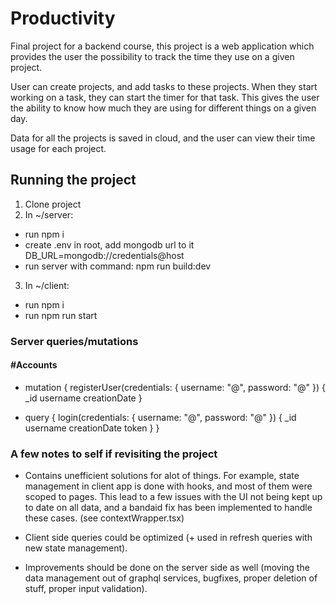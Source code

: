 # Productivity

Final project for a backend course, this project is a web application which provides the user the possibility to
track the time they use on a given project.

User can create projects, and add tasks to these projects. When they start working on
a task, they can start the timer for that task. This gives the user the ability to
know how much they are using for different things on a given day.

Data for all the projects is saved in cloud, and the user can view their time usage
for each project.

## Running the project

1. Clone project
2. In ~/server:

- run npm i
- create .env in root, add mongodb url to it
  DB_URL=mongodb://credentials@host
- run server with command: npm run build:dev

3. In ~/client:

- run npm i
- run npm run start

### Server queries/mutations

#### #Accounts

- mutation {
  registerUser(credentials: {
  username: "@",
  password: "@"
  }) {
  \_id
  username
  creationDate
  }

- query {
  login(credentials: {
  username: "@",
  password: "@"
  }) {
  \_id
  username
  creationDate
  token
  }
  }

### A few notes to self if revisiting the project

- Contains unefficient solutions for alot of things. For example, state management in client app is
  done with hooks, and most of them were scoped to pages. This lead to a few issues with the UI not
  being kept up to date on all data, and a bandaid fix has been implemented to handle these cases.
  (see contextWrapper.tsx)

- Client side queries could be optimized (+ used in refresh queries with new state management).

- Improvements should be done on the server side as well (moving the data management
  out of graphql services, bugfixes, proper deletion of stuff, proper input validation).
